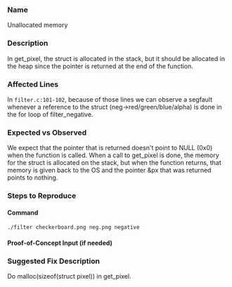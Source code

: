 
### Name
Unallocated memory

### Description

In get_pixel, the struct is allocated in the stack, but it should be allocated in the heap since the pointer is returned at the end of the function.

### Affected Lines
In `filter.c:101-102`, because of those lines we can observe a segfault whenever a reference to the struct (neg->red/green/blue/alpha) is done in the for loop of filter_negative.

### Expected vs Observed
We expect that the pointer that is returned doesn't point to NULL (0x0) when the function is called. When a call to get_pixel is done, the memory for the struct is allocated on the stack, but when the function returns, that memory is given back to the OS and the pointer &px that was returned points to nothing.

### Steps to Reproduce

#### Command

```
./filter checkerboard.png neg.png negative
```
#### Proof-of-Concept Input (if needed)


### Suggested Fix Description
Do malloc(sizeof(struct pixel)) in get_pixel.